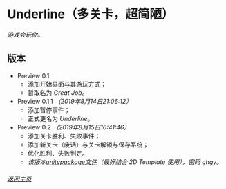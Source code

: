# Underline（多关卡，超简陋）

_游戏会玩你。_

## 版本

- Preview 0.1
  - 添加开始界面与其游玩方式；
  - 暂取名为 _Great Job_。
- Preview 0.1.1 _（2019年8月14日21:06:12）_
  - 添加暂停事件；
  - 正式更名为 _Underline_。
- Preview 0.2 _（2019年8月15日16:41:46）_
  - 添加关卡胜利、失败事件；
  - 添加~~新关卡（废话）与~~关卡解锁与保存系统；
  - 优化胜利、失败判定。
  - _该版本[unitypackage文件](https://pan.baidu.com/s/1VK08kGbLoRD0oEje_4n5Ng)（最好结合 2D Template 使用），密码 ghgy。_
  
###### [返回主页](index.md)
